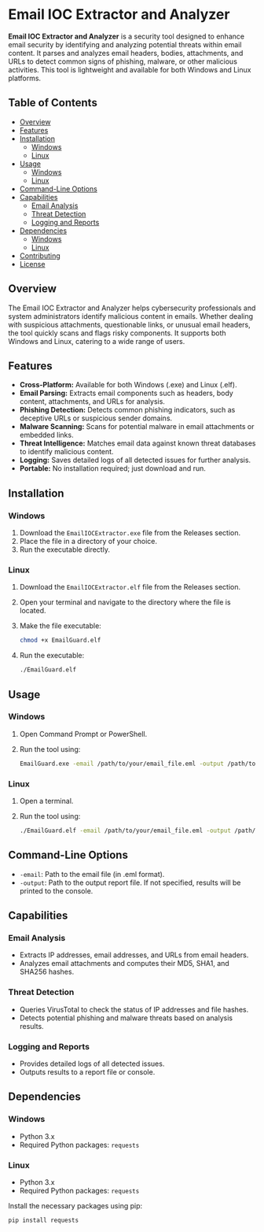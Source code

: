 # Email IOC Extractor and Analyzer

**Email IOC Extractor and Analyzer** is a security tool designed to enhance email security by identifying and analyzing potential threats within email content. It parses and analyzes email headers, bodies, attachments, and URLs to detect common signs of phishing, malware, or other malicious activities. This tool is lightweight and available for both Windows and Linux platforms.

## Table of Contents

- [Overview](#overview)
- [Features](#features)
- [Installation](#installation)
  - [Windows](#windows)
  - [Linux](#linux)
- [Usage](#usage)
  - [Windows](#windows-1)
  - [Linux](#linux-1)
- [Command-Line Options](#command-line-options)
- [Capabilities](#capabilities)
  - [Email Analysis](#email-analysis)
  - [Threat Detection](#threat-detection)
  - [Logging and Reports](#logging-and-reports)
- [Dependencies](#dependencies)
  - [Windows](#windows-2)
  - [Linux](#linux-2)
- [Contributing](#contributing)
- [License](#license)

## Overview

The Email IOC Extractor and Analyzer helps cybersecurity professionals and system administrators identify malicious content in emails. Whether dealing with suspicious attachments, questionable links, or unusual email headers, the tool quickly scans and flags risky components. It supports both Windows and Linux, catering to a wide range of users.

## Features

- **Cross-Platform:** Available for both Windows (.exe) and Linux (.elf).
- **Email Parsing:** Extracts email components such as headers, body content, attachments, and URLs for analysis.
- **Phishing Detection:** Detects common phishing indicators, such as deceptive URLs or suspicious sender domains.
- **Malware Scanning:** Scans for potential malware in email attachments or embedded links.
- **Threat Intelligence:** Matches email data against known threat databases to identify malicious content.
- **Logging:** Saves detailed logs of all detected issues for further analysis.
- **Portable:** No installation required; just download and run.

## Installation

### Windows

1. Download the `EmailIOCExtractor.exe` file from the Releases section.
2. Place the file in a directory of your choice.
3. Run the executable directly.

### Linux

1. Download the `EmailIOCExtractor.elf` file from the Releases section.
2. Open your terminal and navigate to the directory where the file is located.
3. Make the file executable:

    ```bash
    chmod +x EmailGuard.elf
    ```

4. Run the executable:

    ```bash
    ./EmailGuard.elf
    ```

## Usage

### Windows

1. Open Command Prompt or PowerShell.
2. Run the tool using:

    ```bash
    EmailGuard.exe -email /path/to/your/email_file.eml -output /path/to/output_report.txt
    ```

### Linux

1. Open a terminal.
2. Run the tool using:

    ```bash
    ./EmailGuard.elf -email /path/to/your/email_file.eml -output /path/to/output_report.txt
    ```

## Command-Line Options

- `-email`: Path to the email file (in .eml format).
- `-output`: Path to the output report file. If not specified, results will be printed to the console.

## Capabilities

### Email Analysis

- Extracts IP addresses, email addresses, and URLs from email headers.
- Analyzes email attachments and computes their MD5, SHA1, and SHA256 hashes.

### Threat Detection

- Queries VirusTotal to check the status of IP addresses and file hashes.
- Detects potential phishing and malware threats based on analysis results.

### Logging and Reports

- Provides detailed logs of all detected issues.
- Outputs results to a report file or console.

## Dependencies

### Windows

- Python 3.x
- Required Python packages: `requests`

### Linux

- Python 3.x
- Required Python packages: `requests`

Install the necessary packages using pip:

```bash
pip install requests

